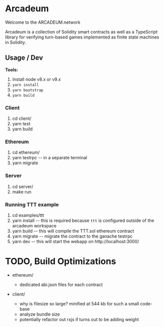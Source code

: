 # Arcadeum

Welcome to the ARCADEUM.network

Arcadeum is a collection of Solidity smart contracts as well as a TypeScript library for verifying turn-based games implemented as finite state machines in Solidity.


## Usage / Dev

**Tools:**

1. Install node v8.x or v9.x
2. `yarn install`
3. `yarn bootstrap`
4. `yarn build`


### Client

1. cd client/
2. yarn test
3. yarn build


### Ethereum

1. cd ethereum/
2. yarn testrpc -- in a separate terminal
3. yarn migrate


### Server

1. cd server/
2. make run


### Running TTT example

1. cd examples/ttt
2. yarn install -- this is required because `ttt` is configured outside of the arcadeum workspace
3. yarn build -- this will compile the TTT.sol ethereum contract
4. yarn migrate -- migrate the contract to the ganache testrpc
5. yarn dev -- this will start the webapp on http://localhost:3000/


# TODO, Build Optimizations

* ethereum/
  * dedicated abi.json files for each contract

* client/
  * why is filesize so large? minified at 544 kb for such a small code-base
  * analyze bundle size
  * potentially refactor out rxjs if turns out to be adding weight
